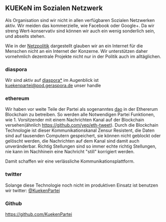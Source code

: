 KUEKeN im Sozialen Netzwerk
---------------------------

Als Organisation sind wir nicht in allen verfügbaren Sozialen Netzwerken
aktiv. Wir meiden das kommerzielle, wie Facebook oder Google+. Da wir
streng Wert-konservativ sind können wir auch ein wenig sonderlich sein,
und abseits stehen.

Wie in der [Netzpolitik](/wiki/Netzpolitik.md) dargestellt glauben wir
an ein Internet für die Menschen nicht an ein Internet der Konzerne. Wir
unterstützen daher vornehmlich dezentrale Projekte nicht nur in der
Politik auch im alltäglichen.

### diaspora

Wir sind aktiv auf [diaspora\*](https://diasporafoundation.org/) im
Augenblick ist
[kuekenpartei@pod.geraspora.de](https://pod.geraspora.de/people/253952d09cd60133273c4860008dbc6c)
unser handle

### ethereum

Wir haben vor weite Teile der Partei als sogenanntes
[dao](https://en.wikipedia.org/wiki/Decentralized_autonomous_organization)
in der Ethererum Blockchain zu betreiben. So werden alle Notwendigen
Partei Funktionen, wie 1. Vorsitzender mit einem Nachrichten Kanal auf
der Blockchain versehen(ähnlich <https://github.com/yep/eth-tweet>).
Durch die Blockchain Technologie ist dieser Kommunikationskanal Zensur
Resistent, die Daten sind auf tausenden Computern gespeichert, sie
können nicht geblockt oder gelöscht werden, die Nachrichten auf dem
Kanal sind damit auch unveränderbar. Richtig Stellungen sind so immer
echte richtig Stellungen, nie kann im Nachhinein eine Nachricht "still"
korrigiert werden.

Damit schaffen wir eine verlässliche Kommunikationsplattform.

### twitter

Solange diese Technologie noch nicht im produktiven Einsatz ist benutzen
wir twitter: [@KuekenPartei](https://twitter.com/KuekenPartei)

### Github

<https://github.com/KuekenPartei>
